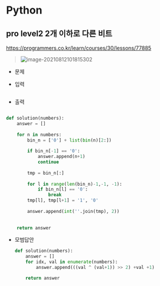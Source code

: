 # Python 

## pro level2 2개 이하로 다른 비트

https://programmers.co.kr/learn/courses/30/lessons/77885

> ![image-20210812101815302](C:%5CUsers%5CPC%5CAppData%5CRoaming%5CTypora%5Ctypora-user-images%5Cimage-20210812101815302.png)



* 문제

  > 

* 입력

  > 
  >
  > ```bash
  > 
  > ```
  
* 출력

  > 
  >
  > ```bash
  > 
  > ```
  
  

```python
def solution(numbers):
    answer = []
    
    for n in numbers:
        bin_n = ['0'] + list(bin(n)[2:])
        
        if bin_n[-1] == '0':
            answer.append(n+1)
            continue
            
        tmp = bin_n[:]
        
        for l in range(len(bin_n)-1,-1, -1):
            if bin_n[l] == '0':
                break
        tmp[l], tmp[l+1] = '1', '0'
        
        answer.append(int(''.join(tmp), 2))
        
            
    return answer
```

>



* 모범답안

  

  ```python
  def solution(numbers):
      answer = []
      for idx, val in enumerate(numbers):
          answer.append(((val ^ (val+1)) >> 2) +val +1)
  
      return answer
  ```
  
  > 

